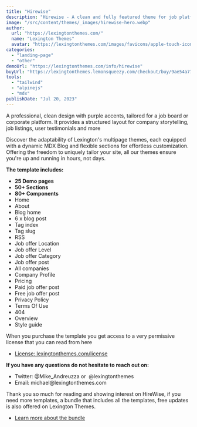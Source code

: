 ```yaml
---
title: "Hirewise"
description: "Hirewise - A clean and fully featured theme for job platforms built with Astrojs and Talwind CSS for your job platform"
image: "/src/content/themes/_images/hirewise-hero.webp"
author:
  url: "https://lexingtonthemes.com/"
  name: "Lexington Themes"
  avatar: "https://lexingtonthemes.com/images/favicons/apple-touch-icon.png"
categories:
  - "landing-page"
  - "other"
demoUrl: "https://lexingtonthemes.com/info/hirewise"
buyUrl: "https://lexingtonthemes.lemonsqueezy.com/checkout/buy/9ae54a77-d4ab-456e-8dfd-0f6f69db73ff"
tools:
  - "tailwind"
  - "alpinejs"
  - "mdx"
publishDate: "Jul 20, 2023"
---
```


A professional, clean design with purple accents, tailored for a job board or corporate platform. It provides a structured layout for company storytelling, job listings, user testimonials and more

Discover the adaptability of Lexington's multipage themes, each equipped with a dynamic MDX Blog and flexible sections for effortless customization. Offering the freedom to uniquely tailor your site, all our themes ensure you're up and running in hours, not days.

<p><strong>The template includes:</strong></p>
<ul>
  <li><strong>25 Demo pages</strong></li>
  <li><strong>50+ Sections</strong></li>
  <li><strong>80+ Components</strong></li>
   <li>Home</li>
   <li>About</li>
   <li>Blog home</li>
  <li>6 x blog post</li>
  <li>Tag index</li>
  <li>Tag slug</li>
  <li>RSS</li>
<li>Job offer Location</li>
<li>Job offer Level</li>
<li>Job offer Category</li>
<li>Job offer post</li>
<li>All companies</li>
<li>Company Profile</li>
<li>Pricing</li>
<li>Paid job offer post</li>
<li>Free job offer post</li>
<li>Privacy Policy</li>
<li>Terms Of Use</li>
<li>404</li>
<li>Overview</li>
<li>Style guide</li>
</ul>
<p>When you purchase the template you get access to a very permissive license that you can read from here</p>
<ul>
   <li><a href="https://lexingtonthemes.com/license/" rel="noopener noreferrer" target="_blank">License: lexingtonthemes.com/license</a></li>
</ul>
<p><strong>If you have any questions do not hesitate to reach out on:</strong></p>
<ul>
   <li>Twitter: @Mike_Andreuzza or&nbsp; @lexingtonthemes</li>
   <li>Email: michael@lexingtonthemes.com</li>
</ul>
<p>Thank you so much for reading and showing interest on HireWise, if you need more templates, a bundle that includes all the templates, free updates is also offered on Lexington Themes.&nbsp;</p>
<ul>
   <li><a href="https://lexingtonthemes.com/pricing/" rel="noopener noreferrer" target="_blank" >Learn more about the bundle</a></li>
</ul>
